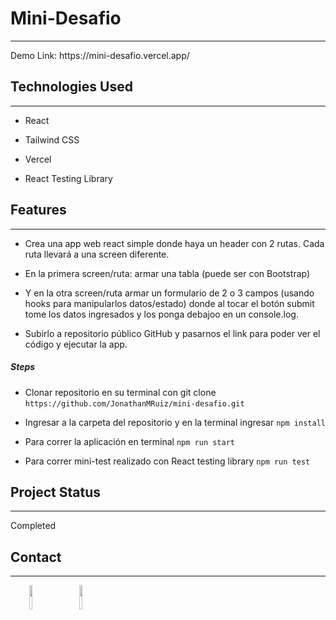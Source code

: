 <h1>Mini-Desafio</h1>
<hr><p>Demo Link: https://mini-desafio.vercel.app/</p><h2>Technologies Used</h2>
<hr>
<ul>
<li>React</li>
</ul><ul>
<li>Tailwind CSS</li>
</ul><ul>
<li>Vercel</li>
</ul><ul>
<li>React Testing Library</li>
</ul><h2>Features</h2>
<hr><ul>
<li>Crea una app web react simple donde haya un header con 2 rutas. Cada ruta llevará a una screen diferente.</li>
</ul><ul>
<li>En la primera screen/ruta: armar una tabla (puede ser con Bootstrap)</li>
</ul><ul>
<li>Y en la otra screen/ruta armar un formulario de 2 o 3 campos (usando hooks para manipularlos datos/estado) donde al tocar el botón submit tome los datos ingresados y los ponga debajoo en un console.log.</li>
</ul><ul>
<li>Subirlo a repositorio público GitHub y pasarnos el link para poder ver el código y ejecutar la app.</li>
</ul><h5>Steps</h5><ul>
<li>Clonar repositorio en su terminal con git clone <code>https://github.com/JonathanMRuiz/mini-desafio.git</code></li>
</ul><ul>
<li>Ingresar a la carpeta del repositorio y en la terminal ingresar <code>npm install</code></li>
</ul><ul>
<li>Para correr la aplicación en terminal <code>npm run start</code></li>
</ul><ul>
<li>Para correr mini-test realizado con React testing library <code>npm run test</code></li>
</ul><h2>Project Status</h2>
<hr><p>Completed</p><h2>Contact</h2>
<hr><p><span style="margin-right: 30px;"></span><a href="https://www.linkedin.com/in/jonathanmruiz/"><img target="_blank" src="https://cdn.jsdelivr.net/gh/devicons/devicon/icons/linkedin/linkedin-original.svg" style="width: 10%;"></a><span style="margin-right: 30px;"></span><a href="https://github.com/JonathanMRuiz"><img target="_blank" src="https://cdn.jsdelivr.net/gh/devicons/devicon/icons/github/github-original.svg" style="width: 10%;"></a></p>
